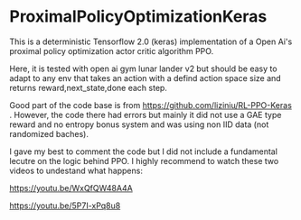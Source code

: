 # ProximalPolicyOptimizationKeras
This is a deterministic Tensorflow 2.0 (keras) implementation of a Open Ai's proximal policy optimization actor critic algorithm PPO.

Here, it is tested with open ai gym lunar lander v2 but should be easy to adapt to any env that takes an action with a
defind action space size and returns reward,next_state,done each step.

Good part of the code base is from https://github.com/liziniu/RL-PPO-Keras . However, the code there had errors
but mainly it did not use a GAE type reward and no entropy bonus system and was using non IID data (not randomized baches).

I gave my best to comment the code but I did not include a fundamental lecutre on the logic behind PPO. I highly 
recommend to watch these two videos to undestand what happens:

https://youtu.be/WxQfQW48A4A

https://youtu.be/5P7I-xPq8u8
